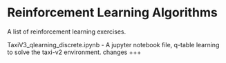 # Reinforcement Learning Algorithms
A list of reinforcement learning exercises. 

TaxiV3_qlearning_discrete.ipynb - A jupyter notebook file, q-table learning to solve the taxi-v2 environment. changes +++
